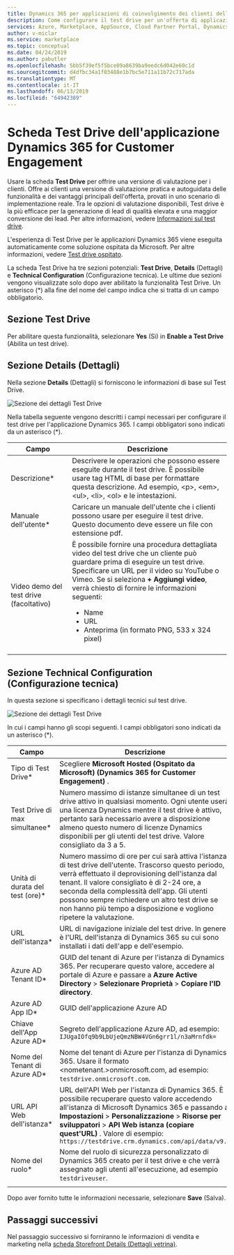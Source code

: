```yaml
---
title: Dynamics 365 per applicazioni di coinvolgimento dei clienti dell'offerta Test Drive scheda | Azure Marketplace
description: Come configurare il test drive per un'offerta di applicazione Dynamics 365 for Customer Engagement nel marketplace AppSource.
services: Azure, Marketplace, AppSource, Cloud Partner Portal, Dynamics 365 for Customer Engagement
author: v-miclar
ms.service: marketplace
ms.topic: conceptual
ms.date: 04/24/2019
ms.author: pabutler
ms.openlocfilehash: 5bb5f39ef5f5bce09a8639ba9eedc6d042e60c1d
ms.sourcegitcommit: d4dfbc34a1f03488e1b7bc5e711a11b72c717ada
ms.translationtype: MT
ms.contentlocale: it-IT
ms.lasthandoff: 06/13/2019
ms.locfileid: "64942389"
---
```

# <a name="dynamics-365-for-customer-engagement-application-test-drive-tab"></a>Scheda Test Drive dell'applicazione Dynamics 365 for Customer Engagement

Usare la scheda **Test Drive** per offrire una versione di valutazione per i clienti.  Offre ai clienti una versione di valutazione pratica e autoguidata delle funzionalità e dei vantaggi principali dell'offerta, provati in uno scenario di implementazione reale.  Tra le opzioni di valutazione disponibili, Test drive è la più efficace per la generazione di lead di qualità elevata e una maggior conversione dei lead.  Per altre informazioni, vedere [Informazioni sul test drive](../test-drive/what-is-test-drive.md).

L'esperienza di Test Drive per le applicazioni Dynamics 365 viene eseguita automaticamente come soluzione ospitata da Microsoft.  Per altre informazioni, vedere [Test drive ospitato](https://docs.microsoft.com/azure/marketplace/cloud-partner-portal/test-drive/hosted-test-drive).

La scheda Test Drive ha tre sezioni potenziali: **Test Drive**, **Details** (Dettagli) e **Technical Configuration** (Configurazione tecnica).  Le ultime due sezioni vengono visualizzate solo dopo aver abilitato la funzionalità Test Drive.  Un asterisco (*) alla fine del nome del campo indica che si tratta di un campo obbligatorio. 


## <a name="test-drive-section"></a>Sezione Test Drive

Per abilitare questa funzionalità, selezionare **Yes** (Sì) in **Enable a Test Drive** (Abilita un test drive).


## <a name="details-section"></a>Sezione Details (Dettagli)

Nella sezione **Details** (Dettagli) si forniscono le informazioni di base sul Test Drive.   

![Sezione dei dettagli Test Drive](./media/test-drive-tab-details.png)

Nella tabella seguente vengono descritti i campi necessari per configurare il test drive per l'applicazione Dynamics 365. I campi obbligatori sono indicati da un asterisco (*).

|      Campo                    |    Descrizione                  |
|    ---------                  |  ---------------                |
|      Descrizione\*            |   Descrivere le operazioni che possono essere eseguite durante il test drive. È possibile usare tag HTML di base per formattare questa descrizione. Ad esempio, &lt;p&gt;, &lt;em&gt;, &lt;ul&gt;, &lt;li&gt;, &lt;ol&gt; e le intestazioni.  |
|  Manuale dell'utente\*                |   Caricare un manuale dell'utente che i clienti possono usare per eseguire il test drive. Questo documento deve essere un file con estensione pdf. |
|  Video demo del test drive (facoltativo) |  È possibile fornire una procedura dettagliata video del test drive che un cliente può guardare prima di eseguire un test drive. Specificare un URL per il video su YouTube o Vimeo. Se si seleziona **+ Aggiungi video**, verrà chiesto di fornire le informazioni seguenti:<ul><li>Name</li><li>URL</li><li>Anteprima (in formato PNG, 533 x 324 pixel)</li></ul>  |
|   |   |


## <a name="technical-configuration-section"></a>Sezione Technical Configuration (Configurazione tecnica)

In questa sezione si specificano i dettagli tecnici sul test drive.

![Sezione dei dettagli Test Drive](./media/test-drive-tab-tech-config.png)

In cui i campi hanno gli scopi seguenti.  I campi obbligatori sono indicati da un asterisco (*).

|      Campo                    |    Descrizione                  |
|    ---------                  |  ---------------                |
| Tipo di Test Drive\*            | Scegliere **Microsoft Hosted (Ospitato da Microsoft) (Dynamics 365 for Customer Engagement)** .  |
| Test Drive di max simultanee\*    | Numero massimo di istanze simultanee di un test drive attivo in qualsiasi momento. Ogni utente userà una licenza Dynamics mentre il test drive è attivo, pertanto sarà necessario avere a disposizione almeno questo numero di licenze Dynamics disponibili per gli utenti del test drive. Valore consigliato da 3 a 5.  |
| Unità di durata del test (ore)\*   | Numero massimo di ore per cui sarà attiva l'istanza di test drive dell'utente. Trascorso questo periodo, verrà effettuato il deprovisioning dell'istanza dal tenant. Il valore consigliato è di 2-24 ore, a seconda della complessità dell'app. Gli utenti possono sempre richiedere un altro test drive se non hanno più tempo a disposizione e vogliono ripetere la valutazione.  |
| URL dell'istanza\*                  | URL di navigazione iniziale del test drive. In genere è l'URL dell'istanza di Dynamics 365 su cui sono installati i dati dell'app e dell'esempio.  |
| Azure AD Tenant ID\*            | GUID del tenant di Azure per l'istanza di Dynamics 365. Per recuperare questo valore, accedere al portale di Azure e passare a **Azure Active Directory** > **Selezionare Proprietà** > **Copiare l'ID directory**.  |
| Azure AD App ID\*               | GUID dell'applicazione Azure AD  |
| Chiave dell'App Azure AD\*              | Segreto dell'applicazione Azure AD, ad esempio: `IJUgaIOfq9b9LbUjeQmzNBW4VGn6grr1l/n3aMrnfdk=` |
| Nome del Tenant di Azure AD\*          | Nome del tenant di Azure per l'istanza di Dynamics 365. Usare il formato <nometenant.>onmicrosoft.com, ad esempio: `testdrive.onmicrosoft.com`.  |
| URL API Web dell'istanza\*          | URL dell'API Web per l'istanza di Dynamics 365. È possibile recuperare questo valore accedendo all'istanza di Microsoft Dynamics 365 e passando a **Impostazioni** > **Personalizzazione** > **Risorse per sviluppatori** > **API Web istanza (copiare quest'URL)** . Valore di esempio: `https://testdrive.crm.dynamics.com/api/data/v9.0`  |
| Nome del ruolo\*                     | Nome del ruolo di sicurezza personalizzato di Dynamics 365 creato per il test drive e che verrà assegnato agli utenti all'esecuzione, ad esempio `testdriveuser`. |
|  |  |

Dopo aver fornito tutte le informazioni necessarie, selezionare **Save** (Salva).


## <a name="next-steps"></a>Passaggi successivi

Nel passaggio successivo si forniranno le informazioni di vendita e marketing nella [scheda Storefront Details (Dettagli vetrina)](./cpp-storefront-details-tab.md).

